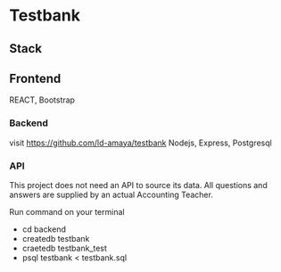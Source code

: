 # Testbank

## Stack

## Frontend
REACT, Bootstrap

### Backend
visit https://github.com/ld-amaya/testbank 
Nodejs, Express, Postgresql

### API
This project does not need an API to source its data.
All questions and answers are supplied by an actual Accounting Teacher.

Run command on your terminal
-   cd backend
-   createdb testbank
-   craetedb testbank_test
-   psql testbank < testbank.sql